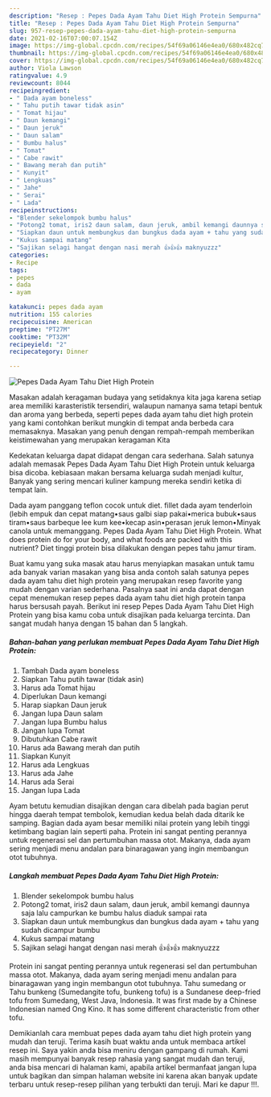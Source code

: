 ```yaml
---
description: "Resep : Pepes Dada Ayam Tahu Diet High Protein Sempurna"
title: "Resep : Pepes Dada Ayam Tahu Diet High Protein Sempurna"
slug: 957-resep-pepes-dada-ayam-tahu-diet-high-protein-sempurna
date: 2021-02-16T07:00:07.154Z
image: https://img-global.cpcdn.com/recipes/54f69a06146e4ea0/680x482cq70/pepes-dada-ayam-tahu-diet-high-protein-foto-resep-utama.jpg
thumbnail: https://img-global.cpcdn.com/recipes/54f69a06146e4ea0/680x482cq70/pepes-dada-ayam-tahu-diet-high-protein-foto-resep-utama.jpg
cover: https://img-global.cpcdn.com/recipes/54f69a06146e4ea0/680x482cq70/pepes-dada-ayam-tahu-diet-high-protein-foto-resep-utama.jpg
author: Viola Lawson
ratingvalue: 4.9
reviewcount: 8044
recipeingredient:
- " Dada ayam boneless"
- " Tahu putih tawar tidak asin"
- " Tomat hijau"
- " Daun kemangi"
- " Daun jeruk"
- " Daun salam"
- " Bumbu halus"
- " Tomat"
- " Cabe rawit"
- " Bawang merah dan putih"
- " Kunyit"
- " Lengkuas"
- " Jahe"
- " Serai"
- " Lada"
recipeinstructions:
- "Blender sekelompok bumbu halus"
- "Potong2 tomat, iris2 daun salam, daun jeruk, ambil kemangi daunnya saja lalu campurkan ke bumbu halus diaduk sampai rata"
- "Siapkan daun untuk membungkus dan bungkus dada ayam + tahu yang sudah dicampur bumbu"
- "Kukus sampai matang"
- "Sajikan selagi hangat dengan nasi merah 👍👍👍 maknyuzzz"
categories:
- Recipe
tags:
- pepes
- dada
- ayam

katakunci: pepes dada ayam 
nutrition: 155 calories
recipecuisine: American
preptime: "PT27M"
cooktime: "PT32M"
recipeyield: "2"
recipecategory: Dinner

---
```



![Pepes Dada Ayam Tahu Diet High Protein](https://img-global.cpcdn.com/recipes/54f69a06146e4ea0/680x482cq70/pepes-dada-ayam-tahu-diet-high-protein-foto-resep-utama.jpg)

Masakan adalah keragaman budaya yang setidaknya kita jaga karena setiap area memiliki karasteristik tersendiri, walaupun namanya sama tetapi bentuk dan aroma yang berbeda, seperti pepes dada ayam tahu diet high protein yang kami contohkan berikut mungkin di tempat anda berbeda cara memasaknya. Masakan yang penuh dengan rempah-rempah memberikan keistimewahan yang merupakan keragaman Kita

Kedekatan keluarga dapat didapat dengan cara sederhana. Salah satunya adalah memasak Pepes Dada Ayam Tahu Diet High Protein untuk keluarga bisa dicoba. kebiasaan makan bersama keluarga sudah menjadi kultur, Banyak yang sering mencari kuliner kampung mereka sendiri ketika di tempat lain.

Dada ayam panggang teflon cocok untuk diet. fillet dada ayam tenderloin (lebih empuk dan cepat matang•saus galbi siap pakai•merica bubuk•saus tiram•saus barbeque lee kum kee•kecap asin•perasan jeruk lemon•Minyak canola untuk memanggang. Pepes Dada Ayam Tahu Diet High Protein. What does protein do for your body, and what foods are packed with this nutrient? Diet tinggi protein bisa dilakukan dengan pepes tahu jamur tiram.

Buat kamu yang suka masak atau harus menyiapkan masakan untuk tamu ada banyak varian masakan yang bisa anda contoh salah satunya pepes dada ayam tahu diet high protein yang merupakan resep favorite yang mudah dengan varian sederhana. Pasalnya saat ini anda dapat dengan cepat menemukan resep pepes dada ayam tahu diet high protein tanpa harus bersusah payah.
Berikut ini resep Pepes Dada Ayam Tahu Diet High Protein yang bisa kamu coba untuk disajikan pada keluarga tercinta. Dan sangat mudah hanya dengan 15 bahan dan 5 langkah.


<!--inarticleads1-->

##### Bahan-bahan yang perlukan membuat Pepes Dada Ayam Tahu Diet High Protein:

1. Tambah  Dada ayam boneless
1. Siapkan  Tahu putih tawar (tidak asin)
1. Harus ada  Tomat hijau
1. Diperlukan  Daun kemangi
1. Harap siapkan  Daun jeruk
1. Jangan lupa  Daun salam
1. Jangan lupa  Bumbu halus
1. Jangan lupa  Tomat
1. Dibutuhkan  Cabe rawit
1. Harus ada  Bawang merah dan putih
1. Siapkan  Kunyit
1. Harus ada  Lengkuas
1. Harus ada  Jahe
1. Harus ada  Serai
1. Jangan lupa  Lada


Ayam betutu kemudian disajikan dengan cara dibelah pada bagian perut hingga daerah tempat tembolok, kemudian kedua belah dada ditarik ke samping. Bagian dada ayam besar memiliki nilai protein yang lebih tinggi ketimbang bagian lain seperti paha. Protein ini sangat penting perannya untuk regenerasi sel dan pertumbuhan massa otot. Makanya, dada ayam sering menjadi menu andalan para binaragawan yang ingin membangun otot tubuhnya. 

<!--inarticleads2-->

##### Langkah membuat  Pepes Dada Ayam Tahu Diet High Protein:

1. Blender sekelompok bumbu halus
1. Potong2 tomat, iris2 daun salam, daun jeruk, ambil kemangi daunnya saja lalu campurkan ke bumbu halus diaduk sampai rata
1. Siapkan daun untuk membungkus dan bungkus dada ayam + tahu yang sudah dicampur bumbu
1. Kukus sampai matang
1. Sajikan selagi hangat dengan nasi merah 👍👍👍 maknyuzzz


Protein ini sangat penting perannya untuk regenerasi sel dan pertumbuhan massa otot. Makanya, dada ayam sering menjadi menu andalan para binaragawan yang ingin membangun otot tubuhnya. Tahu sumedang or Tahu bunkeng (Sumedangite tofu, bunkeng tofu) is a Sundanese deep-fried tofu from Sumedang, West Java, Indonesia. It was first made by a Chinese Indonesian named Ong Kino. It has some different characteristic from other tofu. 

Demikianlah cara membuat pepes dada ayam tahu diet high protein yang mudah dan teruji. Terima kasih buat waktu anda untuk membaca artikel resep ini. Saya yakin anda bisa meniru dengan gampang di rumah. Kami masih mempunyai banyak resep rahasia yang sangat mudah dan teruji, anda bisa mencari di halaman kami, apabila artikel bermanfaat jangan lupa untuk bagikan dan simpan halaman website ini karena akan banyak update terbaru untuk resep-resep pilihan yang terbukti dan teruji. Mari ke dapur !!!. 
